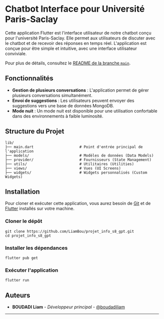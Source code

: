 # Chatbot Interface pour Université Paris-Saclay

Cette application Flutter est l'interface utilisateur de notre chatbot conçu pour l'université Paris-Saclay. Elle permet aux utilisateurs de discuter avec le chatbot et de recevoir des réponses en temps réel. L'application est conçue pour être simple et intuitive, avec une interface utilisateur conviviale.

Pour plus de détails, consultez le [README de la branche `main`](https://github.com/LiamBou/projet_info_s8_gpt/main/README.md).

## Fonctionnalités

- **Gestion de plusieurs conversations** : L'application permet de gérer plusieurs conversations simultanément.
- **Envoi de suggestions** : Les utilisateurs peuvent envoyer des suggestions vers une base de données MongoDB.
- **Mode nuit** : Un mode nuit est disponible pour une utilisation confortable dans des environnements à faible luminosité.

## Structure du Projet

```
lib/
├── main.dart                     # Point d'entrée principal de l'application
├── models/                       # Modèles de données (Data Models)
├── provider/                     # Fournisseurs (State Management)
├── utils/                        # Utilitaires (Utilities)
├── views/                        # Vues (UI Screens)
├── widgets/                      # Widgets personnalisés (Custom Widgets)
```

## Installation

Pour cloner et exécuter cette application, vous aurez besoin de [Git](https://git-scm.com) et de [Flutter](https://flutter.dev) installés sur votre machine.

### Cloner le dépôt

```
git clone https://github.com/LiamBou/projet_info_s8_gpt.git
cd projet_info_s8_gpt
```

### Installer les dépendances
```
flutter pub get
```

### Exécuter l'application
```
flutter run
```

## Auteurs

- **BOUDADI Liam** - *Développeur principal* - [@boudadiliam](https://github.com/LiamBou)

___
